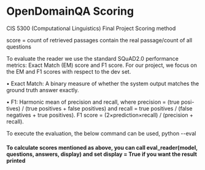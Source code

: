 # OpenDomainQA Scoring
CIS 5300 (Computational Linguistics) Final Project Scoring method

score = count of retrieved passages contain the real passage/count of all questions

To evaluate the reader we use the standard SQuAD2.0 performance metrics:
Exact Match (EM) score and F1 score. For our project, we focus on the EM
and F1 scores with respect to the dev set. 

• Exact Match: A binary measure of whether the system output matches
the ground truth answer exactly.

• F1: Harmonic mean of precision and recall, where precision = (true posi-
tives) / (true positives + false positives) and recall = true positives / (false
negatives + true positives). F1 score = (2×prediction×recall) / (precision + recall).

To execute the evaluation, the below command can be used,
python <filpath to main.py> --eval

#### To calculate scores mentioned as above, you can call eval_reader(model, questions, answers, display) and set display = True if you want the result printed 
